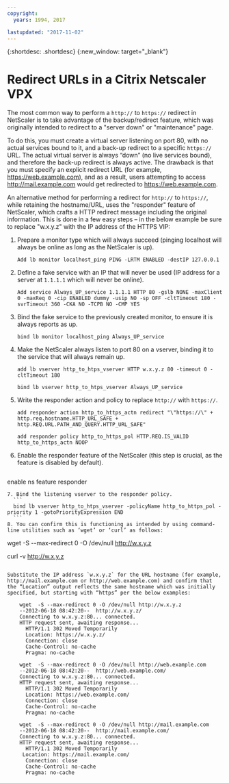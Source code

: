 ```yaml
---
copyright:
  years: 1994, 2017

lastupdated: "2017-11-02"
---
```


{:shortdesc: .shortdesc}
{:new_window: target="_blank"}

# Redirect URLs in a Citrix Netscaler VPX

The most common way to perform a `http://` to `https://` redirect in NetScaler is to take advantage of the backup/redirect feature, which was originally intended to redirect to a "server down" or "maintenance" page.  

To do this, you must create a virtual server listening on port 80, with no actual services bound to it, and a back-up redirect to a specific `https://` URL. The actual virtual server is always “down” (no live services bound), and therefore the back-up redirect is always active. The drawback is that you must specify an explicit redirect URL (for example, https://web.example.com), and as a result, users attempting to access http://mail.example.com would get redirected to https://web.example.com.

An alternative method for performing a redirect for `http://` to `https://`, while retaining the hostname/URL, uses the "responder" feature of NetScaler, which crafts a HTTP redirect message including the original information. This is done in a few easy steps – in the below example be sure to replace "w.x.y.z" with the IP address of the HTTPS VIP:

1. Prepare a monitor type which will always succeed (pinging localhost will always be online as long as the NetScaler is up).
	```
	Add lb monitor localhost_ping PING -LRTM ENABLED -destIP 127.0.0.1
	```
	
2. Define a fake service with an IP that will never be used (IP address for a server at `1.1.1.1` which will never be online).
	```
	Add service Always_UP_service 1.1.1.1 HTTP 80 -gslb NONE -maxClient 0 -maxReq 0 -cip ENABLED dummy -usip NO -sp OFF -cltTimeout 180 -svrTimeout 360 -CKA NO -TCPB NO -CMP YES
	```
3. Bind the fake service to the previously created monitor, to ensure it is always reports as up.
	```
	bind lb monitor localhost_ping Always_UP_service
	```
	
4. Make the NetScaler always listen to port 80 on a vserver, binding it to the service that will always remain up.
	```
	add lb vserver http_to_htps_vserver HTTP w.x.y.z 80 -timeout 0 -cltTimeout 180
	```
	```
	bind lb vserver http_to_htps_vserver Always_UP_service
	```
	
5. Write the responder action and policy to replace `http://` with `https://`.
	```
	add responder action http_to_https_actn redirect "\"https://\" + http.req.hostname.HTTP_URL_SAFE + http.REQ.URL.PATH_AND_QUERY.HTTP_URL_SAFE"
	```
	```
	add responder policy http_to_https_pol HTTP.REQ.IS_VALID http_to_https_actn NOOP
	```
6. Enable the responder feature of the NetScaler (this step is crucial, as the feature is disabled by default).
	```
  enable ns feature responder
  ```
7. Bind the listening vserver to the responder policy.
	```
	bind lb vserver http_to_htps_vserver -policyName http_to_https_pol -priority 1 -gotoPriorityExpression END
	```
8. You can confirm this is functioning as intended by using command-line utilities such as ‘wget’ or ‘curl’ as follows:

```
wget  -S --max-redirect 0 -O /dev/null http://w.x.y.z

curl -v http://w.x.y.z
```

Substitute the IP address `w.x.y.z` for the URL hostname (for example, http://mail.example.com or http://web.example.com) and confirm that the “Location” output reflects the same hostname which was initially specified, but starting with “https” per the below examples:

    wget  -S --max-redirect 0 -O /dev/null http://w.x.y.z
    --2012-06-18 08:42:20--  http://w.x.y.z/
    Connecting to w.x.y.z:80... connected.
    HTTP request sent, awaiting response...
      HTTP/1.1 302 Moved Temporarily
      Location: https://w.x.y.z/
      Connection: close
      Cache-Control: no-cache
      Pragma: no-cache

    wget  -S --max-redirect 0 -O /dev/null http://web.example.com
    --2012-06-18 08:42:20--  http://web.example.com/
    Connecting to w.x.y.z:80... connected.
    HTTP request sent, awaiting response...
      HTTP/1.1 302 Moved Temporarily
      Location: https://web.example.com/
      Connection: close
      Cache-Control: no-cache
      Pragma: no-cache

    wget  -S --max-redirect 0 -O /dev/null http://mail.example.com
    --2012-06-18 08:42:20--  http://mail.example.com/
    Connecting to w.x.y.z:80... connected.
    HTTP request sent, awaiting response...
      HTTP/1.1 302 Moved Temporarily
     Location: https://mail.example.com/
      Connection: close
      Cache-Control: no-cache
      Pragma: no-cache